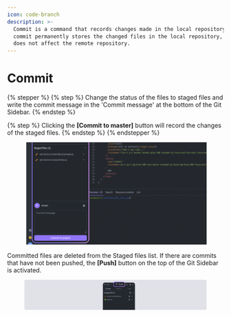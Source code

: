 ```yaml
---
icon: code-branch
description: >-
  Commit is a command that records changes made in the local repository. A
  commit permanently stores the changed files in the local repository, but it
  does not affect the remote repository.
---
```


# Commit

{% stepper %}
{% step %}
Change the status of the files to staged files and write the commit message in the 'Commit message' at the bottom of the Git Sidebar.&#x20;
{% endstep %}

{% step %}
Clicking the **\[Commit to master]** button will record the changes of the staged files.
{% endstep %}
{% endstepper %}

<figure><img src="../../../.gitbook/assets/git_sidebar_command.png" alt=""><figcaption></figcaption></figure>

Committed files are deleted from the Staged files list. If there are commits that have not been pushed, the **\[Push]** button on the top of the Git Sidebar is activated.

<figure><img src="../../../.gitbook/assets/git_03.png" alt=""><figcaption></figcaption></figure>
